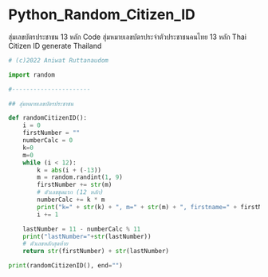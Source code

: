 # Python_Random_Citizen_ID
สุ่มเลขบัตรประชาชน 13 หลัก Code สุ่มหมายเลขบัตรประจำตัวประชาชนคนไทย 13 หลัก
Thai Citizen ID generate
Thailand 


```python 
# (c)2022 Aniwat Ruttanaudom

import random

#----------------------

## สุ่มหมายเลขบัตรประชาชน

def randomCitizenID():
    i = 0
    firstNumber = ""
    numberCalc = 0
    k=0
    m=0
    while (i < 12):
        k = abs(i + (-13))
        m = random.randint(1, 9)
        firstNumber += str(m)
        # ตัวเลขชุดแรก (12 หลัก)
        numberCalc += k * m
        print("k=" + str(k) + ", m=" + str(m) + ", firstname=" + firstNumber + ", numberCalc=" + str(numberCalc))
        i += 1

    lastNumber = 11 - numberCalc % 11
    print("lastNumber="+str(lastNumber))
    # ตัวเลขหลักสุดท้าย
    return str(firstNumber) + str(lastNumber)

print(randomCitizenID(), end="")
```
